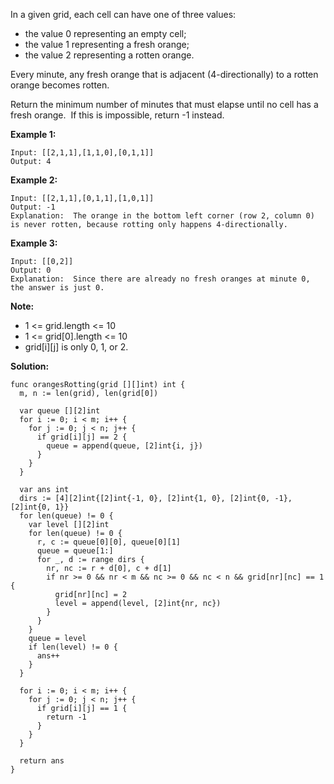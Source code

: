 In a given grid, each cell can have one of three values:

- the value 0 representing an empty cell;
- the value 1 representing a fresh orange;
- the value 2 representing a rotten orange.

Every minute, any fresh orange that is adjacent (4-directionally) to a rotten orange becomes rotten.

Return the minimum number of minutes that must elapse until no cell has a fresh orange.  If this is impossible, return -1 instead.

**Example 1:**
```
Input: [[2,1,1],[1,1,0],[0,1,1]]
Output: 4
```
**Example 2:**
```
Input: [[2,1,1],[0,1,1],[1,0,1]]
Output: -1
Explanation:  The orange in the bottom left corner (row 2, column 0) is never rotten, because rotting only happens 4-directionally.
```
**Example 3:**
```
Input: [[0,2]]
Output: 0
Explanation:  Since there are already no fresh oranges at minute 0, the answer is just 0.
```

**Note:**

- 1 <= grid.length <= 10
- 1 <= grid[0].length <= 10
- grid[i][j] is only 0, 1, or 2.

**Solution:**

```golang
func orangesRotting(grid [][]int) int {
  m, n := len(grid), len(grid[0])

  var queue [][2]int
  for i := 0; i < m; i++ {
    for j := 0; j < n; j++ {
      if grid[i][j] == 2 {
        queue = append(queue, [2]int{i, j})
      }
    }
  }

  var ans int
  dirs := [4][2]int{[2]int{-1, 0}, [2]int{1, 0}, [2]int{0, -1}, [2]int{0, 1}}
  for len(queue) != 0 {
    var level [][2]int
    for len(queue) != 0 {
      r, c := queue[0][0], queue[0][1]
      queue = queue[1:]
      for _, d := range dirs {
        nr, nc := r + d[0], c + d[1]
        if nr >= 0 && nr < m && nc >= 0 && nc < n && grid[nr][nc] == 1 {
          grid[nr][nc] = 2
          level = append(level, [2]int{nr, nc})
        }
      }
    }
    queue = level
    if len(level) != 0 {
      ans++
    }
  }

  for i := 0; i < m; i++ {
    for j := 0; j < n; j++ {
      if grid[i][j] == 1 {
        return -1
      }
    }
  }

  return ans
}
```
